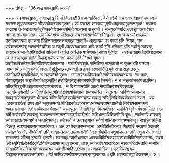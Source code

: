 +++
title = "36 अङ्गावबद्धाधिकरणम्"

+++
अङ्गावबद्धास्तु न शाखासु हि प्रतिवेदम्॥53॥ मन्त्रादिवद्वाऽविरोः॥54॥ यत्रयत्र ब्रह्मणः उपास्यत्वं तत्रतत्र शुद्धस्वरूपस्य जीवस्योपास्यत्वमुक्तम्। एवं यत्रयत्र शाखायामुद्गीथाद्याश्रयमुपासनमुक्तं" तत्रतत्र शाखायां तत्तच्छाखागतोद्गीथस्यैवोपास्यत्वमिति शङ्क्या सङ्गतिः। सन्त्युद्गीथादिक्रत्वङ्गाश्रया विद्या नानाशाखास्वाम्नाताः। उद्गीथदयश्च प्रतिशाखं प्रायस्स्वरवर्णभेदेन भिद्यन्ते। एवं च यस्यां शाखायां उद्गीथद्याश्रया उपासना विहितास्तास्तत्तच्छाखागतोद्गी- थाद्याश्रया एव कार्या इति नियमः, उत सर्वशाखान्तरेषु स्वरवर्णभेदभिन्ना य उद्गीथादयस्तदाश्रया अपि कार्या इति अनियम इति सर्वासु शाखासु शाखान्तराम्नातोद्गीथादीनां सन्निधानं नास्ति अस्तिवेत्यनिर्णयात् संशये पूर्वपक्षः। तत्तच्छाखागतोद्गीथाद्यश्रया एव तत्तच्छाखाम्नातोद्गीथाद्यश्रयोपासनाः" कार्या इति नियमो युक्तः। उद्गीथादिश्रतेस्सन्निहतविसेषपर्यवसानात्। नचाविशेषश्रुतेः सन्निधिना सङ्कोचो न युक्त इति वाच्यम्। 'गामानये'त्यादिषु गवादिशब्दानां बुद्धिसन्निहतव्यक्तौ सङ्कोचदर्शनादिति पूर्वपक्षः॥ राद्धन्तस्तु- उद्गीथादिश्रुत्यविशेषात् न सङ्कोचो युक्तः। गामानयेत्यादिव्यवहारे सर्वगोवयक्त्यानयना- सम्भवात् गोशब्दश्रुतेरेव सङ्कोचापेक्षाऽस्तीति तदपेक्षितसङ्कोचस्सन्निधिना क्रियते। न च सङ्कोचकापेक्षाऽस्ति। यत्किंचिदुद्गीथाद्याश्रयतयोपासनोपपत्तेः। न हि गामानयेति वदतो गोव्यक्तिवेशेषविवक्षावत् 'उद्गीथमुपासीते'त्यादिविधीनामुद्गीथादिविशेषविवक्षायां प्रमाणमस्ति। यद्युच्येत निर्विशेषसामान्येन व्यवहारायोगादनुष्ठानार्थमवश्यं यत्किंचिद्विशेषपर्यवसानावश्यम्भावात् सन्निहितविशेषपर्यवसानं स्यात्। यथा 'अक्ताश्शर्करा उपदधाती'त्युपक्रमगते विधिवाक्येऽञ्जनसाधनस्नेहद्रव्यमात्रप्रतीतौ निर्वेशेषसामान्येन व्यवहारायोगात् विशेषपर्यवसानापेक्षायां" चरमश्रुतेन 'तेजोवै घृत' मित्यर्थवादेन समर्पिते घृते पर्यवसानमिति। एवं तर्हि सर्वास्वपि शाखासु शाखान्तराम्नातानामप्युद्गीथादीनां" सन्निधानमविशिष्टमिति ब्रूमः। सर्वास्मपि शाखासु सर्वशाखाप्रत्ययन्यायेन क्रतोरैक्यात्। तदेकत्वे च क्रत्वङ्गानां सर्वेषां सन्निधानावश्यम्भावात्। सर्वाङ्गसहितो हिक्रतुः सर्वशाखाप्रत्ययन्यायविषयः। अत एव वेदान्तरम्नातानां 'अग्नेर्वेर्होत्रंवेरध्वर'मित्यादि मन्त्राणां वेदान्तरे परिग्रहः 'अजोऽग्नीषोमीय' इति शाखान्तराम्नातछागजातेः" 'यदग्नीषोमीयं पशुमालभत' इति पशुमात्रोपदेशवति शाखान्तरे परिग्रह इत्यादि द्दश्यते। तस्माद्या उद्गीथाश्रया आप्त्यादिविशिष्टप्राणाकाशादिविशिष्टोपासनाः, याश्च 'लोकपृथिवीलोकादिदृष्टिविशिष्टसामाग्न्याद्युपासनाः, तासु सर्वास्वपि शाखाभेदेन स्वरवर्णभेदभिन्नानि सामानि शाखाभेदेभिन्नाश्चित्याग्नयश्चाश्रया भवन्तीत्यादि द्रष्टव्यम्॥ संग्रहकारिका। उद्गीथाद्यश्रया विद्यास्तत्तच्छाखस्थगोचराः। मैवं सान्निध्यमन्येषामप्यस्त्यङ्गमुखागताः॥ इति अङ्गावबद्धाधिकरणम्॥22॥